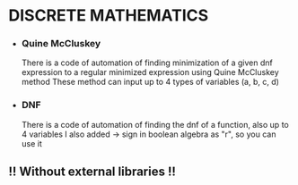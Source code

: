 <h1> DISCRETE MATHEMATICS</h1>
<ul>
<li>
<h3>Quine McCluskey</h3>
There is a code of automation of finding minimization of a given dnf expression to a regular minimized expression using Quine McCluskey method
These method can input up to 4 types of variables (a, b, c, d)
</li>

<li>
<h3>DNF</h3>
There is a code of automation of finding the dnf of a function, also up to 4 variables
I also added -> sign in boolean algebra as "r", so you can use it
</li>
</ul>
<h2>!! Without external libraries !!</h2>


